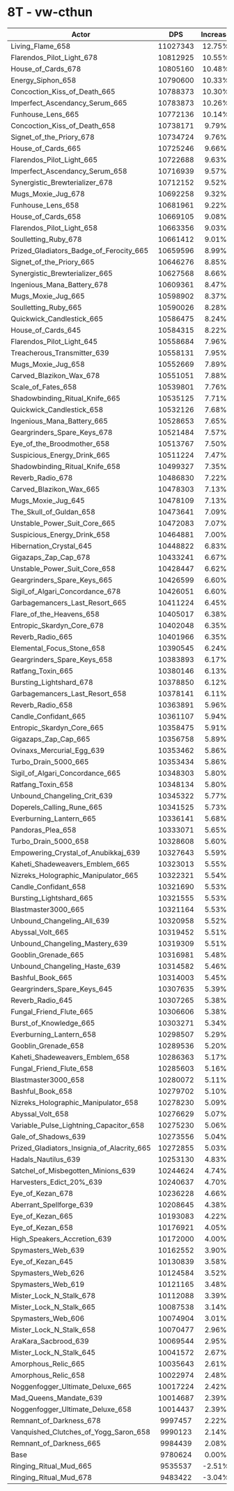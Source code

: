 # 8T - vw-cthun
| Actor | DPS | Increase |
|---|:---:|:---:|
|Living_Flame_658|11027343|12.75%|
|Flarendos_Pilot_Light_678|10812925|10.55%|
|House_of_Cards_678|10805160|10.48%|
|Energy_Siphon_658|10790600|10.33%|
|Concoction_Kiss_of_Death_665|10788373|10.30%|
|Imperfect_Ascendancy_Serum_665|10783873|10.26%|
|Funhouse_Lens_665|10772136|10.14%|
|Concoction_Kiss_of_Death_658|10738171|9.79%|
|Signet_of_the_Priory_678|10734724|9.76%|
|House_of_Cards_665|10725246|9.66%|
|Flarendos_Pilot_Light_665|10722688|9.63%|
|Imperfect_Ascendancy_Serum_658|10716939|9.57%|
|Synergistic_Brewterializer_678|10712152|9.52%|
|Mugs_Moxie_Jug_678|10692258|9.32%|
|Funhouse_Lens_658|10681961|9.22%|
|House_of_Cards_658|10669105|9.08%|
|Flarendos_Pilot_Light_658|10663356|9.03%|
|Soulletting_Ruby_678|10661412|9.01%|
|Prized_Gladiators_Badge_of_Ferocity_665|10659596|8.99%|
|Signet_of_the_Priory_665|10646276|8.85%|
|Synergistic_Brewterializer_665|10627568|8.66%|
|Ingenious_Mana_Battery_678|10609361|8.47%|
|Mugs_Moxie_Jug_665|10598902|8.37%|
|Soulletting_Ruby_665|10590026|8.28%|
|Quickwick_Candlestick_665|10586475|8.24%|
|House_of_Cards_645|10584315|8.22%|
|Flarendos_Pilot_Light_645|10558684|7.96%|
|Treacherous_Transmitter_639|10558131|7.95%|
|Mugs_Moxie_Jug_658|10552669|7.89%|
|Carved_Blazikon_Wax_678|10551051|7.88%|
|Scale_of_Fates_658|10539801|7.76%|
|Shadowbinding_Ritual_Knife_665|10535125|7.71%|
|Quickwick_Candlestick_658|10532126|7.68%|
|Ingenious_Mana_Battery_665|10528653|7.65%|
|Geargrinders_Spare_Keys_678|10521484|7.57%|
|Eye_of_the_Broodmother_658|10513767|7.50%|
|Suspicious_Energy_Drink_665|10511224|7.47%|
|Shadowbinding_Ritual_Knife_658|10499327|7.35%|
|Reverb_Radio_678|10486830|7.22%|
|Carved_Blazikon_Wax_665|10478303|7.13%|
|Mugs_Moxie_Jug_645|10478109|7.13%|
|The_Skull_of_Guldan_658|10473641|7.09%|
|Unstable_Power_Suit_Core_665|10472083|7.07%|
|Suspicious_Energy_Drink_658|10464881|7.00%|
|Hibernation_Crystal_645|10448822|6.83%|
|Gigazaps_Zap_Cap_678|10433241|6.67%|
|Unstable_Power_Suit_Core_658|10428447|6.62%|
|Geargrinders_Spare_Keys_665|10426599|6.60%|
|Sigil_of_Algari_Concordance_678|10426051|6.60%|
|Garbagemancers_Last_Resort_665|10411224|6.45%|
|Flare_of_the_Heavens_658|10405017|6.38%|
|Entropic_Skardyn_Core_678|10402048|6.35%|
|Reverb_Radio_665|10401966|6.35%|
|Elemental_Focus_Stone_658|10390545|6.24%|
|Geargrinders_Spare_Keys_658|10383893|6.17%|
|Ratfang_Toxin_665|10380146|6.13%|
|Bursting_Lightshard_678|10378850|6.12%|
|Garbagemancers_Last_Resort_658|10378141|6.11%|
|Reverb_Radio_658|10363891|5.96%|
|Candle_Confidant_665|10361107|5.94%|
|Entropic_Skardyn_Core_665|10358475|5.91%|
|Gigazaps_Zap_Cap_665|10356758|5.89%|
|Ovinaxs_Mercurial_Egg_639|10353462|5.86%|
|Turbo_Drain_5000_665|10353434|5.86%|
|Sigil_of_Algari_Concordance_665|10348303|5.80%|
|Ratfang_Toxin_658|10348134|5.80%|
|Unbound_Changeling_Crit_639|10345322|5.77%|
|Doperels_Calling_Rune_665|10341525|5.73%|
|Everburning_Lantern_665|10336141|5.68%|
|Pandoras_Plea_658|10333071|5.65%|
|Turbo_Drain_5000_658|10328608|5.60%|
|Empowering_Crystal_of_Anubikkaj_639|10327643|5.59%|
|Kaheti_Shadeweavers_Emblem_665|10323013|5.55%|
|Nizreks_Holographic_Manipulator_665|10322321|5.54%|
|Candle_Confidant_658|10321690|5.53%|
|Bursting_Lightshard_665|10321555|5.53%|
|Blastmaster3000_665|10321164|5.53%|
|Unbound_Changeling_All_639|10320958|5.52%|
|Abyssal_Volt_665|10319452|5.51%|
|Unbound_Changeling_Mastery_639|10319309|5.51%|
|Gooblin_Grenade_665|10316981|5.48%|
|Unbound_Changeling_Haste_639|10314582|5.46%|
|Bashful_Book_665|10314003|5.45%|
|Geargrinders_Spare_Keys_645|10307635|5.39%|
|Reverb_Radio_645|10307265|5.38%|
|Fungal_Friend_Flute_665|10306606|5.38%|
|Burst_of_Knowledge_665|10303271|5.34%|
|Everburning_Lantern_658|10298507|5.29%|
|Gooblin_Grenade_658|10289536|5.20%|
|Kaheti_Shadeweavers_Emblem_658|10286363|5.17%|
|Fungal_Friend_Flute_658|10285603|5.16%|
|Blastmaster3000_658|10280072|5.11%|
|Bashful_Book_658|10279702|5.10%|
|Nizreks_Holographic_Manipulator_658|10278230|5.09%|
|Abyssal_Volt_658|10276629|5.07%|
|Variable_Pulse_Lightning_Capacitor_658|10275230|5.06%|
|Gale_of_Shadows_639|10273556|5.04%|
|Prized_Gladiators_Insignia_of_Alacrity_665|10272855|5.03%|
|Hadals_Nautilus_639|10253130|4.83%|
|Satchel_of_Misbegotten_Minions_639|10244624|4.74%|
|Harvesters_Edict_20%_639|10240637|4.70%|
|Eye_of_Kezan_678|10236228|4.66%|
|Aberrant_Spellforge_639|10208645|4.38%|
|Eye_of_Kezan_665|10193083|4.22%|
|Eye_of_Kezan_658|10176921|4.05%|
|High_Speakers_Accretion_639|10172000|4.00%|
|Spymasters_Web_639|10162552|3.90%|
|Eye_of_Kezan_645|10130839|3.58%|
|Spymasters_Web_626|10124584|3.52%|
|Spymasters_Web_619|10121165|3.48%|
|Mister_Lock_N_Stalk_678|10112088|3.39%|
|Mister_Lock_N_Stalk_665|10087538|3.14%|
|Spymasters_Web_606|10074904|3.01%|
|Mister_Lock_N_Stalk_658|10070477|2.96%|
|AraKara_Sacbrood_639|10069544|2.95%|
|Mister_Lock_N_Stalk_645|10041572|2.67%|
|Amorphous_Relic_665|10035643|2.61%|
|Amorphous_Relic_658|10022974|2.48%|
|Noggenfogger_Ultimate_Deluxe_665|10017224|2.42%|
|Mad_Queens_Mandate_639|10014687|2.39%|
|Noggenfogger_Ultimate_Deluxe_658|10014437|2.39%|
|Remnant_of_Darkness_678|9997457|2.22%|
|Vanquished_Clutches_of_Yogg_Saron_658|9990123|2.14%|
|Remnant_of_Darkness_665|9984439|2.08%|
|Base|9780624|0.00%|
|Ringing_Ritual_Mud_665|9535537|-2.51%|
|Ringing_Ritual_Mud_678|9483422|-3.04%|
